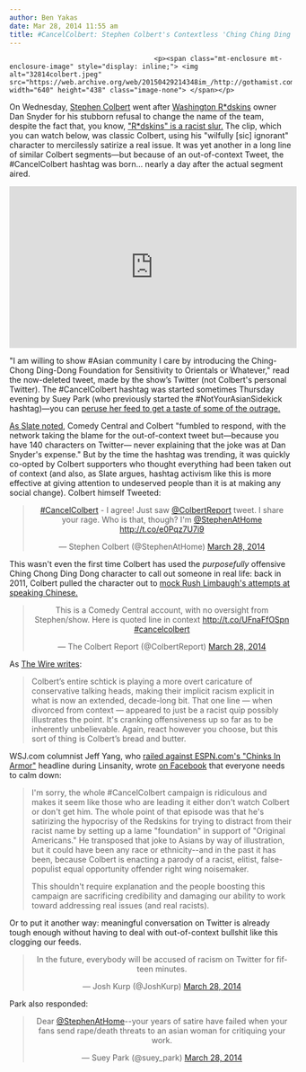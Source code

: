 ```yaml
---
author: Ben Yakas
date: Mar 28, 2014 11:55 am
title: #CancelColbert: Stephen Colbert's Contextless 'Ching Ching Ding Dong' Tweet Gets Twitter In A Tizzy
---
```


	
										<p><span class="mt-enclosure mt-enclosure-image" style="display: inline;"> <img alt="32814colbert.jpeg" src="https://web.archive.org/web/20150429214348im_/http://gothamist.com/attachments/byakas/32814colbert.jpeg" width="640" height="438" class="image-none"> </span></p>

<p>On Wednesday, <a href="https://web.archive.org/web/20150429214348/http://gothamist.com/tags/stephencolbert">Stephen Colbert</a> went after <a href="https://web.archive.org/web/20150429214348/http://dcist.com/tags/washingtonfootballteam">Washington R*dskins</a> owner Dan Snyder for his stubborn refusal to change the name of the team, despite the fact that, you know, <a href="https://web.archive.org/web/20150429214348/http://dcist.com/2013/02/we_are_very_proud_to_omit_the_name.php">&quot;R*dskins&quot; is a racist slur.</a> The clip, which you can watch below, was classic Colbert, using his &quot;wilfully [sic] ignorant&quot; character to mercilessly satirize a real issue. It was yet another in a long line of similar Colbert segments&#x2014;but because of an out-of-context Tweet, the #CancelColbert hashtag was born... nearly a day after the actual segment aired.</p>

<center><iframe width="512" height="288" src="https://web.archive.org/web/20150429214348if_/http://www.hulu.com/embed.html?eid=iueipublcp9tmatwuajyga" frameborder="0" scrolling="no" webkitallowfullscreen="" mozallowfullscreen="" allowfullscreen></iframe></center>

<p>&quot;I am willing to show #Asian community I care by introducing the Ching-Chong Ding-Dong Foundation for Sensitivity to Orientals or Whatever,&quot; read the now-deleted tweet, made by the show&#x2019;s Twitter (not Colbert&apos;s personal Twitter). The #CancelColbert hashtag was started sometimes Thursday evening by Suey Park (who previously started the #NotYourAsianSidekick hashtag)&#x2014;you can <a href="https://web.archive.org/web/20150429214348/https://twitter.com/suey_park">peruse her feed to get a taste of some of the outrage.</a> </p>

<p><a href="https://web.archive.org/web/20150429214348/http://www.slate.com/blogs/weigel/2014/03/28/stephen_colbert_versus_the_hashtag_activists.html">As Slate noted</a>, Comedy Central and Colbert &quot;fumbled to respond, with the network taking the blame for the out-of-context tweet but&#x2014;because you have 140 characters on Twitter&#x2014; never explaining that the joke was at Dan Snyder&apos;s expense.&quot; But by the time the hashtag was trending, it was quickly co-opted by Colbert supporters who thought everything had been taken out of context (and also, as Slate argues, hashtag activism like this is more effective at giving attention to undeserved people than it is at making any social change). Colbert himself Tweeted:</p>

<center><blockquote class="twitter-tweet" lang="en"><p><a href="https://web.archive.org/web/20150429214348/https://twitter.com/search?q=%23CancelColbert&amp;src=hash">#CancelColbert</a> - I agree! Just saw <a href="https://web.archive.org/web/20150429214348/https://twitter.com/ColbertReport">@ColbertReport</a> tweet. I share your rage.
Who is that, though? I&apos;m <a href="https://web.archive.org/web/20150429214348/https://twitter.com/StephenAtHome">@StephenAtHome</a> 
<a href="https://web.archive.org/web/20150429214348/http://t.co/e0Pqz7U7i9">http://t.co/e0Pqz7U7i9</a></p>&#x2014; Stephen Colbert (@StephenAtHome) <a href="https://web.archive.org/web/20150429214348/https://twitter.com/StephenAtHome/statuses/449396208533270529">March 28, 2014</a></blockquote>
<script async src="//web.archive.org/web/20150429214348js_/http://platform.twitter.com/widgets.js" charset="utf-8"></script></center>

<p>This wasn&apos;t even the first time Colbert has used the <em>purposefully</em> offensive Ching Chong Ding Dong character to call out someone in real life: back in 2011, Colbert pulled the character out to <a href="https://web.archive.org/web/20150429214348/http://thecolbertreport.cc.com/videos/091ydv/rush-limbaugh-speaks-chinese">mock Rush Limbaugh&apos;s attempts at speaking Chinese.</a></p>

<center><blockquote class="twitter-tweet" lang="en"><p>This is a Comedy Central account, with no oversight from Stephen/show. Here is quoted line in context <a href="https://web.archive.org/web/20150429214348/http://t.co/UFnaFfOSpn">http://t.co/UFnaFfOSpn</a> <a href="https://web.archive.org/web/20150429214348/https://twitter.com/search?q=%23cancelcolbert&amp;src=hash">#cancelcolbert</a></p>&#x2014; The Colbert Report (@ColbertReport) <a href="https://web.archive.org/web/20150429214348/https://twitter.com/ColbertReport/statuses/449406887306731520">March 28, 2014</a></blockquote>
<script async src="//web.archive.org/web/20150429214348js_/http://platform.twitter.com/widgets.js" charset="utf-8"></script></center>

<p>As <a href="https://web.archive.org/web/20150429214348/http://www.thewire.com/national/2014/03/colbert-report-joke-deemed-more-offensive-than-other-colbert-report-jokes/359765/">The Wire writes</a>:</p>

<blockquote>Colbert&#x2019;s entire schtick is playing a more overt caricature of conservative talking heads, making their implicit racism explicit in what is now an extended, decade-long bit. That one line &#x2014; when divorced from context &#x2014; appeared to just be a racist quip possibly illustrates the point. It&apos;s cranking offensiveness up so far as to be inherently unbelievable. Again, react however you choose, but this sort of thing is Colbert&#x2019;s bread and butter.</blockquote>

<p>WSJ.com columnist Jeff Yang, who <a href="https://web.archive.org/web/20150429214348/http://gothamist.com/2012/02/21/jeff_yang_on_espns_terrible_headlin.php">railed against ESPN.com&apos;s &quot;Chinks In Armor&quot;</a> headline during Linsanity, wrote <a href="https://web.archive.org/web/20150429214348/https://www.facebook.com/originalspin/posts/10202160445987350?stream_ref=10">on Facebook</a> that everyone needs to calm down:</p>

<blockquote>I&apos;m sorry, the whole #&#x200E;CancelColbert campaign is ridiculous and makes it seem like those who are leading it either don&apos;t watch Colbert or don&apos;t get him. The whole point of that episode was that he&apos;s satirizing the hypocrisy of the Redskins for trying to distract from their racist name by setting up a lame &quot;foundation&quot; in support of &quot;Original Americans.&quot; He transposed that joke to Asians by way of illustration, but it could have been any race or ethnicity--and in the past it has been, because Colbert is enacting a parody of a racist, elitist, false-populist equal opportunity offender right wing noisemaker.

<p>This shouldn&apos;t require explanation and the people boosting this campaign are sacrificing credibility and damaging our ability to work toward addressing real issues (and real racists).</p></blockquote><p></p>

<p>Or to put it another way: meaningful conversation on Twitter is already tough enough without having to deal with out-of-context bullshit like this clogging our feeds.</p>

<center><blockquote class="twitter-tweet" lang="en"><p>In the future, everybody will be accused of racism on Twitter for fifteen minutes.</p>&#x2014; Josh Kurp (@JoshKurp) <a href="https://web.archive.org/web/20150429214348/https://twitter.com/JoshKurp/statuses/449553891227475968">March 28, 2014</a></blockquote>
<script async src="//web.archive.org/web/20150429214348js_/http://platform.twitter.com/widgets.js" charset="utf-8"></script></center>

<p>Park also responded:</p>

<center><blockquote class="twitter-tweet" lang="en"><p>Dear <a href="https://web.archive.org/web/20150429214348/https://twitter.com/StephenAtHome">@StephenAtHome</a>--your years of satire have failed when your fans send rape/death threats to an asian woman for critiquing your work.</p>&#x2014; Suey Park (@suey_park) <a href="https://web.archive.org/web/20150429214348/https://twitter.com/suey_park/statuses/449422461654691840">March 28, 2014</a></blockquote>
<script async src="//web.archive.org/web/20150429214348js_/http://platform.twitter.com/widgets.js" charset="utf-8"></script></center>					
										
									
				